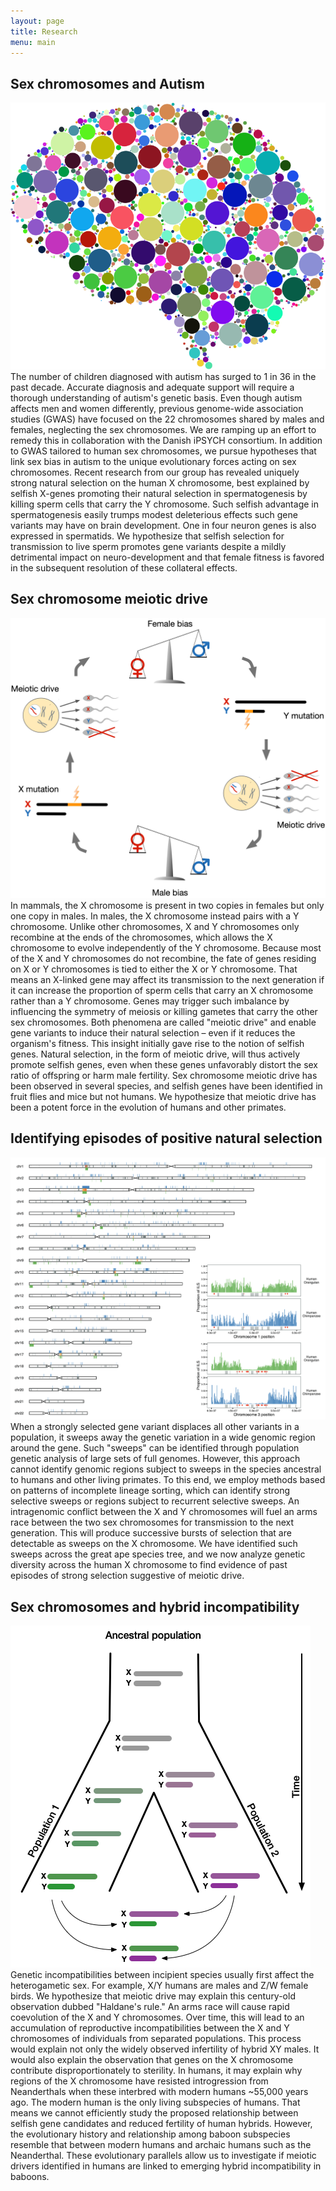 ```yaml
---
layout: page
title: Research
menu: main
---
```


## Sex chromosomes and Autism
<p><span class="image right"><img src="images/brain_with_dots.png" /></span>The number of children diagnosed with autism has surged to 1 in 36 in the past decade. Accurate diagnosis and adequate support will require a thorough understanding of autism's genetic basis. Even though autism affects men and women differently, previous genome-wide association studies (GWAS) have focused on the 22 chromosomes shared by males and females, neglecting the sex chromosomes. We are ramping up an effort to remedy this in collaboration with the Danish iPSYCH consortium. In addition to GWAS tailored to human sex chromosomes, we pursue hypotheses that link sex bias in autism to the unique evolutionary forces acting on sex chromosomes. Recent research from our group has revealed uniquely strong natural selection on the human X chromosome, best explained by selfish X-genes promoting their natural selection in spermatogenesis by killing sperm cells that carry the Y chromosome. Such selfish advantage in spermatogenesis easily trumps modest deleterious effects such gene variants may have on brain development. One in four neuron genes is also expressed in spermatids. We hypothesize that selfish selection for transmission to live sperm promotes gene variants despite a mildly detrimental impact on neuro-development and that female fitness is favored in the subsequent resolution of these collateral effects. 
</p>

## Sex chromosome meiotic drive
<p><span class="image right"><img src="images/hypothesis.png" /></span>In mammals, the X chromosome is present in two copies in females but only one copy in males. In males, the X chromosome instead pairs with a Y chromosome. Unlike other chromosomes, X and Y chromosomes only recombine at the ends of the chromosomes, which allows the X chromosome to evolve independently of the Y chromosome. Because most of the X and Y chromosomes do not recombine, the fate of genes residing on X or Y chromosomes is tied to either the X or Y chromosome. That means an X-linked gene may affect its transmission to the next generation if it can increase the proportion of sperm cells that carry an X chromosome rather than a Y chromosome. Genes may trigger such imbalance by influencing the symmetry of meiosis or killing gametes that carry the other sex chromosomes. Both phenomena are called "meiotic drive" and enable gene variants to induce their natural selection – even if it reduces the organism's fitness. This insight initially gave rise to the notion of selfish genes. Natural selection, in the form of meiotic drive, will thus actively promote selfish genes, even when these genes unfavorably distort the sex ratio of offspring or harm male fertility. Sex chromosome meiotic drive has been observed in several species, and selfish genes have been identified in fruit flies and mice but not humans. We hypothesize that meiotic drive has been a potent force in the evolution of humans and other primates. 
</p>

## Identifying episodes of positive natural selection
<p><span class="image right"><img src="images/ils_regions.png" /></span>When a strongly selected gene variant displaces all other variants in a population, it sweeps away the genetic variation in a wide genomic region around the gene. Such "sweeps" can be identified through population genetic analysis of large sets of full genomes. However, this approach cannot identify genomic regions subject to sweeps in the species ancestral to humans and other living primates. To this end, we employ methods based on patterns of incomplete lineage sorting, which can identify strong selective sweeps or regions subject to recurrent selective sweeps. An intragenomic conflict between the X and Y chromosomes will fuel an arms race between the two sex chromosomes for transmission to the next generation. This will produce successive bursts of selection that are detectable as sweeps on the X chromosome. We have identified such sweeps across the great ape species tree, and we now analyze genetic diversity across the human X chromosome to find evidence of past episodes of strong selection suggestive of meiotic drive.
</p>

## Sex chromosomes and hybrid incompatibility
<p><span class="image right"><img src="images/hybrid_incompat.png" /></span>Genetic incompatibilities between incipient species usually first affect the heterogametic sex. For example, X/Y humans are males and Z/W female birds. We hypothesize that meiotic drive may explain this century-old observation dubbed "Haldane's rule." An arms race will cause rapid coevolution of the X and Y chromosomes. Over time, this will lead to an accumulation of reproductive incompatibilities between the X and Y chromosomes of individuals from separated populations. This process would explain not only the widely observed infertility of hybrid XY males. It would also explain the observation that genes on the X chromosome contribute disproportionately to sterility. In humans, it may explain why regions of the X chromosome have resisted introgression from Neanderthals when these interbred with modern humans ~55,000 years ago. The modern human is the only living subspecies of humans. That means we cannot efficiently study the proposed relationship between selfish gene candidates and reduced fertility of human hybrids. However, the evolutionary history and relationship among baboon subspecies resemble that between modern humans and archaic humans such as the Neanderthal. These evolutionary parallels allow us to investigate if meiotic drivers identified in humans are linked to emerging hybrid incompatibility in baboons. 
</p>

<!-- ## Population genetics of intragenomic conflict

I propose a model where antagonizing selfish gene variants on the X and Y chromosomes depress and stabilize each other's frequency. This establishes a dynamic equilibrium, where many selfish gene variants, which together control meiotic balance, are maintained at low frequencies by frequency-dependent balancing selection. I hypothesize that disturbances to this equilibrium will trigger strong selection on selfish gene variants and thus allow them to reach very high frequencies in a population quickly. The exodus from Africa resulted in many such disturbances in the form of rapid changes in population size and the exchange of individuals between populations. I have explored the properties of the simplest possible version of this model and found the internal consistency and qualitative predictions to align with my hypothesis. Thus, This simple model can explain my recent observation of extremely strong selection on the X chromosome coinciding with the spread of modern humans out of Africa.  -->

